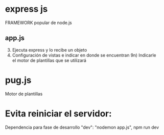 # express js

FRAMEWORK popular de node.js

## app.js

3) Ejecuta express y lo recibe un objeto
8) Configuración de vistas e indicar en donde se encuentran
9n) Indicarle el motor de plantillas que se utilizará



# pug.js 

Motor de plantillas

# Evita reiniciar el servidor:

Dependencia para fase de desarrollo
"dev": "nodemon app.js",
npm run dev
